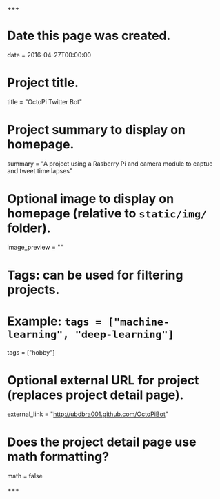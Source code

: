 +++
# Date this page was created.
date = 2016-04-27T00:00:00

# Project title.
title = "OctoPi Twitter Bot"

# Project summary to display on homepage.
summary = "A project using a Rasberry Pi and camera module to captue and tweet time lapses"

# Optional image to display on homepage (relative to `static/img/` folder).
image_preview = ""

# Tags: can be used for filtering projects.
# Example: `tags = ["machine-learning", "deep-learning"]`
tags = ["hobby"]

# Optional external URL for project (replaces project detail page).
external_link = "http://ubdbra001.github.com/OctoPiBot"

# Does the project detail page use math formatting?
math = false

+++

